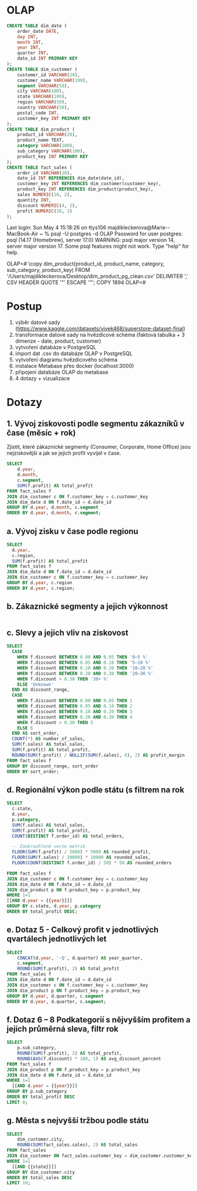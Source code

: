 # OLAP

```sql
CREATE TABLE dim_date (
    order_date DATE,
    day INT,
    month INT,
    year INT,
    quarter INT,
	date_id INT PRIMARY KEY
);
CREATE TABLE dim_customer (
    customer_id VARCHAR(20),
    customer_name VARCHAR(100),
    segment VARCHAR(50),
    city VARCHAR(100),
    state VARCHAR(100),
    region VARCHAR(50),
    country VARCHAR(50),
    postal_code INT,
	customer_key INT PRIMARY KEY
);
CREATE TABLE dim_product (
    product_id VARCHAR(20),
    product_name TEXT,
    category VARCHAR(100),
    sub_category VARCHAR(100),
	product_key INT PRIMARY KEY
);
CREATE TABLE fact_sales (
    order_id VARCHAR(20),
    date_id INT REFERENCES dim_date(date_id),
    customer_key INT REFERENCES dim_customer(customer_key),
    product_key INT REFERENCES dim_product(product_key),
    sales NUMERIC(10, 2),
    quantity INT,
    discount NUMERIC(4, 2),
    profit NUMERIC(10, 2)
);
```




Last login: Sun May  4 15:18:26 on ttys106
majdikleckerova@Marie--MacBook-Air ~ % psql -U postgres -d OLAP
Password for user postgres: 
psql (14.17 (Homebrew), server 17.0)
WARNING: psql major version 14, server major version 17.
         Some psql features might not work.
Type "help" for help.

OLAP=# \copy  dim_product(product_id, product_name, category, sub_category, product_key)
FROM '/Users/majdikleckerova/Desktop/dim_product_pg_clean.csv'
DELIMITER ','
CSV HEADER
QUOTE '"'
ESCAPE '"';
COPY 1894
OLAP=# 


# Postup
1. výběr datové sady (https://www.kaggle.com/datasets/vivek468/superstore-dataset-final)
2. transformace datové sady na hvězdicové schéma (faktová tabulka + 3 dimenze - date, product, customer)
3. vytvoření databáze v PostgreSQL
4. import dat .csv do databáze OLAP v PostgreSQL
5. vytvoření diagramu hvězdicového schéma
6. instalace Metabase přes docker (localhost:3000)
7. připojení databáze OLAP do metabase
8. 4 dotazy + vizualizace


# Dotazy
## 1. Vývoj ziskovosti podle segmentu zákazníků v čase (měsíc + rok)
Zjistit, které zákaznické segmenty (Consumer, Corporate, Home Office) jsou nejziskovější a jak se jejich profit vyvíjel v čase.
```sql
SELECT 
    d.year,
    d.month,
    c.segment,
    SUM(f.profit) AS total_profit
FROM fact_sales f
JOIN dim_customer c ON f.customer_key = c.customer_key
JOIN dim_date d ON f.date_id = d.date_id
GROUP BY d.year, d.month, c.segment
ORDER BY d.year, d.month, c.segment;
```


## a. Vývoj zisku v čase podle regionu
```sql
SELECT
  d.year,
  c.region,
  SUM(f.profit) AS total_profit
FROM fact_sales f
JOIN dim_date d ON f.date_id = d.date_id
JOIN dim_customer c ON f.customer_key = c.customer_key
GROUP BY d.year, c.region
ORDER BY d.year, c.region;
```

## b. Zákaznické segmenty a jejich výkonnost
```sql

```

## c. Slevy a jejich vliv na ziskovost
```sql
SELECT
  CASE
    WHEN f.discount BETWEEN 0.00 AND 0.05 THEN '0–5 %'
    WHEN f.discount BETWEEN 0.05 AND 0.10 THEN '5–10 %'
    WHEN f.discount BETWEEN 0.10 AND 0.20 THEN '10–20 %'
    WHEN f.discount BETWEEN 0.20 AND 0.30 THEN '20–30 %'
    WHEN f.discount > 0.30 THEN '30+ %'
    ELSE 'Unknown'
  END AS discount_range,
  CASE
    WHEN f.discount BETWEEN 0.00 AND 0.05 THEN 1
    WHEN f.discount BETWEEN 0.05 AND 0.10 THEN 2
    WHEN f.discount BETWEEN 0.10 AND 0.20 THEN 3
    WHEN f.discount BETWEEN 0.20 AND 0.30 THEN 4
    WHEN f.discount > 0.30 THEN 5
    ELSE 6
  END AS sort_order,
  COUNT(*) AS number_of_sales,
  SUM(f.sales) AS total_sales,
  SUM(f.profit) AS total_profit,
  ROUND(SUM(f.profit) / NULLIF(SUM(f.sales), 0), 2) AS profit_margin
FROM fact_sales f
GROUP BY discount_range, sort_order
ORDER BY sort_order;
```

## d. Regionální výkon podle státu (s filtrem na rok
```sql
SELECT
  c.state,
  d.year,
  p.category,
  SUM(f.sales) AS total_sales,
  SUM(f.profit) AS total_profit,
  COUNT(DISTINCT f.order_id) AS total_orders,

  -- Zaokrouhlené verze metrik
  FLOOR(SUM(f.profit) / 5000) * 5000 AS rounded_profit,
  FLOOR(SUM(f.sales) / 10000) * 10000 AS rounded_sales,
  FLOOR(COUNT(DISTINCT f.order_id) / 50) * 50 AS rounded_orders

FROM fact_sales f
JOIN dim_customer c ON f.customer_key = c.customer_key
JOIN dim_date d ON f.date_id = d.date_id
JOIN dim_product p ON f.product_key = p.product_key
WHERE 1=1
[[AND d.year = {{year}}]]
GROUP BY c.state, d.year, p.category
ORDER BY total_profit DESC;
```

## e. Dotaz 5 - Celkový profit v jednotlivých qvartálech jednotlivých let
```sql
SELECT 
    CONCAT(d.year, '-Q', d.quarter) AS year_quarter,
    c.segment,
    ROUND(SUM(f.profit), 2) AS total_profit
FROM fact_sales f
JOIN dim_date d ON f.date_id = d.date_id
JOIN dim_customer c ON f.customer_key = c.customer_key
JOIN dim_product p ON f.product_key = p.product_key
GROUP BY d.year, d.quarter, c.segment
ORDER BY d.year, d.quarter, c.segment;
```

## f. Dotaz 6 – 8 Podkategorií s nějvyšším profitem a jejich průměrná sleva, filtr rok
```sql
SELECT 
    p.sub_category,
    ROUND(SUM(f.profit), 2) AS total_profit,
    ROUND(AVG(f.discount) * 100, 1) AS avg_discount_percent
FROM fact_sales f
JOIN dim_product p ON f.product_key = p.product_key
JOIN dim_date d ON f.date_id = d.date_id
WHERE 1=1
  [[AND d.year = {{year}}]]
GROUP BY p.sub_category
ORDER BY total_profit DESC
LIMIT 8;
```

## g. Města s nejvyšší tržbou podle státu
```sql
SELECT 
    dim_customer.city,
    ROUND(SUM(fact_sales.sales), 2) AS total_sales
FROM fact_sales
JOIN dim_customer ON fact_sales.customer_key = dim_customer.customer_key
WHERE 1=1
  [[AND {{state}}]]
GROUP BY dim_customer.city
ORDER BY total_sales DESC
LIMIT 10;
```
